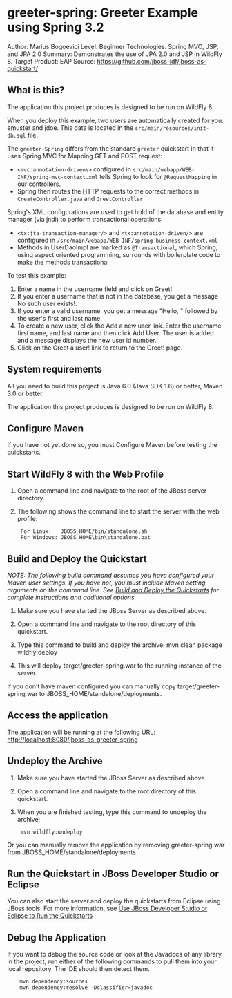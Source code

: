 greeter-spring: Greeter Example using Spring 3.2
======================================================
Author: Marius Bogoevici
Level: Beginner
Technologies: Spring MVC, JSP, and JPA 2.0
Summary: Demonstrates the use of JPA 2.0 and JSP in WildFly 8.
Target Product: EAP
Source: <https://github.com/jboss-jdf/jboss-as-quickstart/>

What is this?
-------------

The application this project produces is designed to be run on WildFly 8.

When you deploy this example, two users are automatically created for you: emuster and jdoe. This data is located in the `src/main/resources/init-db.sql` file.

The `greeter-Spring` differs from the standard `greeter` quickstart in that it uses Spring MVC for Mapping GET and POST request:

* `<mvc:annotation-driven\>` configured in `src/main/webapp/WEB-INF/spring-mvc-context.xml` tells Spring to look for `@RequestMapping` in our controllers.
* Spring then routes the HTTP requests to the correct methods in `CreateController.java` and `GreetController`

Spring's XML configurations are used to get hold of the database and entity manager (via jndi) to perform transactional operations:

* `<tx:jta-transaction-manager/>` and `<tx:annotation-driven/>` are configured in `/src/main/webapp/WEB-INF/spring-business-context.xml`
* Methods in UserDaoImpl are marked as `@Transactional`, which Spring, using aspect oriented programming, surrounds with boilerplate code to make the methods transactional

To test this example:

1. Enter a name in the username field and click on Greet!.
2. If you enter a username that is not in the database, you get a message No such user exists!.
3. If you enter a valid username, you get a message "Hello, " followed by the user's first and last name.
4. To create a new user, click the Add a new user link. Enter the username, first name, and last name and then click Add User. The user is added and a message displays the new user id number.
5. Click on the Greet a user! link to return to the Greet! page.

System requirements
-------------------

All you need to build this project is Java 6.0 (Java SDK 1.6) or better, Maven 3.0 or better.

The application this project produces is designed to be run on WildFly 8.

Configure Maven
---------------

If you have not yet done so, you must Configure Maven before testing the quickstarts.

Start WildFly 8 with the Web Profile
---------------

1. Open a command line and navigate to the root of the JBoss server directory.
2. The following shows the command line to start the server with the web profile:

        For Linux:   JBOSS_HOME/bin/standalone.sh
        For Windows: JBOSS_HOME\bin\standalone.bat

Build and Deploy the Quickstart
----------------------------

_NOTE: The following build command assumes you have configured your Maven user settings. If you have not, you must include Maven setting arguments on the command line. See [Build and Deploy the Quickstarts](../README.md#buildanddeploy) for complete instructions and additional options._

1. Make sure you have started the JBoss Server as described above.
2. Open a command line and navigate to the root directory of this quickstart.
3. Type this command to build and deploy the archive:
        mvn clean package wildfly:deploy

4. This will deploy target/greeter-spring.war to the running instance of the server.

If you don't have maven configured you can manually copy target/greeter-spring.war to JBOSS_HOME/standalone/deployments.

Access the application
----------------------

The application will be running at the following URL: <http://localhost:8080/jboss-as-greeter-spring>

Undeploy the Archive
---------------------

1. Make sure you have started the JBoss Server as described above.
2. Open a command line and navigate to the root directory of this quickstart.
3. When you are finished testing, type this command to undeploy the archive:

        mvn wildfly:undeploy

Or you can manually remove the application by removing greeter-spring.war from JBOSS_HOME/standalone/deployments

Run the Quickstart in JBoss Developer Studio or Eclipse
-------------------------------------------------------

You can also start the server and deploy the quickstarts from Eclipse using JBoss tools. For more information, see [Use JBoss Developer Studio or Eclipse to Run the Quickstarts](../README.md#useeclipse)

Debug the Application
------------------------------------

If you want to debug the source code or look at the Javadocs of any library in the project, run either of the following commands to pull them into your local repository. The IDE should then detect them.

        mvn dependency:sources
        mvn dependency:resolve -Dclassifier=javadoc
